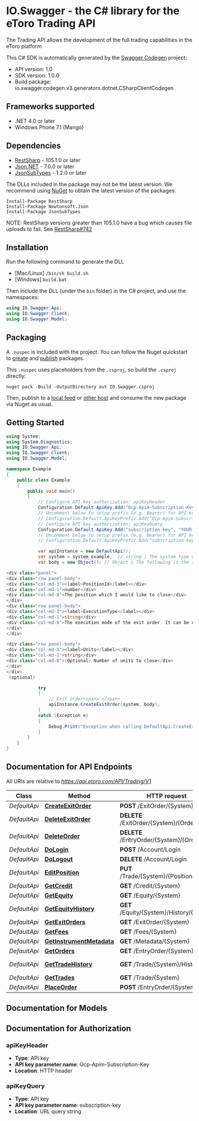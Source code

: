 # IO.Swagger - the C# library for the eToro Trading API

The Trading API allows the development of the full trading capabilities in the eToro platform

This C# SDK is automatically generated by the [Swagger Codegen](https://github.com/swagger-api/swagger-codegen) project:

- API version: 1.0
- SDK version: 1.0.0
- Build package: io.swagger.codegen.v3.generators.dotnet.CSharpClientCodegen

<a name="frameworks-supported"></a>
## Frameworks supported
- .NET 4.0 or later
- Windows Phone 7.1 (Mango)

<a name="dependencies"></a>
## Dependencies
- [RestSharp](https://www.nuget.org/packages/RestSharp) - 105.1.0 or later
- [Json.NET](https://www.nuget.org/packages/Newtonsoft.Json/) - 7.0.0 or later
- [JsonSubTypes](https://www.nuget.org/packages/JsonSubTypes/) - 1.2.0 or later

The DLLs included in the package may not be the latest version. We recommend using [NuGet](https://docs.nuget.org/consume/installing-nuget) to obtain the latest version of the packages:
```
Install-Package RestSharp
Install-Package Newtonsoft.Json
Install-Package JsonSubTypes
```

NOTE: RestSharp versions greater than 105.1.0 have a bug which causes file uploads to fail. See [RestSharp#742](https://github.com/restsharp/RestSharp/issues/742)

<a name="installation"></a>
## Installation
Run the following command to generate the DLL
- [Mac/Linux] `/bin/sh build.sh`
- [Windows] `build.bat`

Then include the DLL (under the `bin` folder) in the C# project, and use the namespaces:
```csharp
using IO.Swagger.Api;
using IO.Swagger.Client;
using IO.Swagger.Model;
```
<a name="packaging"></a>
## Packaging

A `.nuspec` is included with the project. You can follow the Nuget quickstart to [create](https://docs.microsoft.com/en-us/nuget/quickstart/create-and-publish-a-package#create-the-package) and [publish](https://docs.microsoft.com/en-us/nuget/quickstart/create-and-publish-a-package#publish-the-package) packages.

This `.nuspec` uses placeholders from the `.csproj`, so build the `.csproj` directly:

```
nuget pack -Build -OutputDirectory out IO.Swagger.csproj
```

Then, publish to a [local feed](https://docs.microsoft.com/en-us/nuget/hosting-packages/local-feeds) or [other host](https://docs.microsoft.com/en-us/nuget/hosting-packages/overview) and consume the new package via Nuget as usual.

<a name="getting-started"></a>
## Getting Started

```csharp
using System;
using System.Diagnostics;
using IO.Swagger.Api;
using IO.Swagger.Client;
using IO.Swagger.Model;

namespace Example
{
    public class Example
    {
        public void main()
        {
            // Configure API key authorization: apiKeyHeader
            Configuration.Default.ApiKey.Add("Ocp-Apim-Subscription-Key", "YOUR_API_KEY");
            // Uncomment below to setup prefix (e.g. Bearer) for API key, if needed
            // Configuration.Default.ApiKeyPrefix.Add("Ocp-Apim-Subscription-Key", "Bearer");
            // Configure API key authorization: apiKeyQuery
            Configuration.Default.ApiKey.Add("subscription-key", "YOUR_API_KEY");
            // Uncomment below to setup prefix (e.g. Bearer) for API key, if needed
            // Configuration.Default.ApiKeyPrefix.Add("subscription-key", "Bearer");

            var apiInstance = new DefaultApi();
            var system = system_example;  // string | The system type where the data is requested from
            var body = new Object(); // Object | The following is the structure of the body request

<div class="panel">
<div class="row panel-body">
<div class="col-md-3"><label>PositionId</label></div>
<div class="col-md-1">number</div>
<div class="col-md-8">The position which I would like to close</div>
</div>
<div class="row panel-body">
<div class="col-md-3"><label>ExecutionType</label></div>
<div class="col-md-1">string</div>
<div class="col-md-8">The execution mode of the exit order. It can be either 'IOC' for immediate or cancel, or 'GTC' for good till cancelled</div>
</div>
</div>

<div class="row panel-body">
<div class="col-md-3"><label>Units</label></div>
<div class="col-md-1">string</div>
<div class="col-md-8">(Optional) Number of units to close</div>
</div>
</div>
 (optional) 

            try
            {
                // Exit Order<span> </span>
                apiInstance.CreateExitOrder(system, body);
            }
            catch (Exception e)
            {
                Debug.Print("Exception when calling DefaultApi.CreateExitOrder: " + e.Message );
            }
        }
    }
}
```

<a name="documentation-for-api-endpoints"></a>
## Documentation for API Endpoints

All URIs are relative to *https://api.etoro.com/API/Trading/V1*

Class | Method | HTTP request | Description
------------ | ------------- | ------------- | -------------
*DefaultApi* | [**CreateExitOrder**](docs/DefaultApi.md#createexitorder) | **POST** /ExitOrder/{System} | Exit Order<span> </span>
*DefaultApi* | [**DeleteExitOrder**](docs/DefaultApi.md#deleteexitorder) | **DELETE** /ExitOrder/{System}/{OrderId} | Exit Order<span></span>
*DefaultApi* | [**DeleteOrder**](docs/DefaultApi.md#deleteorder) | **DELETE** /EntryOrder/{System}/{OrderId} | Entry Order<span></span>
*DefaultApi* | [**DoLogin**](docs/DefaultApi.md#dologin) | **POST** /Account/Login | Account
*DefaultApi* | [**DoLogout**](docs/DefaultApi.md#dologout) | **DELETE** /Account/Login | Account<span></span>  
*DefaultApi* | [**EditPosition**](docs/DefaultApi.md#editposition) | **PUT** /Trade/{System}/{PositionId} | Trade<span></span>
*DefaultApi* | [**GetCredit**](docs/DefaultApi.md#getcredit) | **GET** /Credit/{System} | Credit
*DefaultApi* | [**GetEquity**](docs/DefaultApi.md#getequity) | **GET** /Equity/{System} | Equity
*DefaultApi* | [**GetEquityHistory**](docs/DefaultApi.md#getequityhistory) | **GET** /Equity/{System}/History/{Period} | Equity History
*DefaultApi* | [**GetExitOrders**](docs/DefaultApi.md#getexitorders) | **GET** /ExitOrder/{System} | Exit Order
*DefaultApi* | [**GetFees**](docs/DefaultApi.md#getfees) | **GET** /Fees/{System} | Fees
*DefaultApi* | [**GetInstrumentMetadata**](docs/DefaultApi.md#getinstrumentmetadata) | **GET** /Metadata/{System} | Metadata
*DefaultApi* | [**GetOrders**](docs/DefaultApi.md#getorders) | **GET** /EntryOrder/{System} | Entry Order
*DefaultApi* | [**GetTradeHistory**](docs/DefaultApi.md#gettradehistory) | **GET** /Trade/{System}/History | Trade History
*DefaultApi* | [**GetTrades**](docs/DefaultApi.md#gettrades) | **GET** /Trade/{System} | Trade
*DefaultApi* | [**PlaceOrder**](docs/DefaultApi.md#placeorder) | **POST** /EntryOrder/{System} | Entry Order<span> </span>

<a name="documentation-for-models"></a>
## Documentation for Models


<a name="documentation-for-authorization"></a>
## Documentation for Authorization

<a name="apiKeyHeader"></a>
### apiKeyHeader

- **Type**: API key
- **API key parameter name**: Ocp-Apim-Subscription-Key
- **Location**: HTTP header

<a name="apiKeyQuery"></a>
### apiKeyQuery

- **Type**: API key
- **API key parameter name**: subscription-key
- **Location**: URL query string


